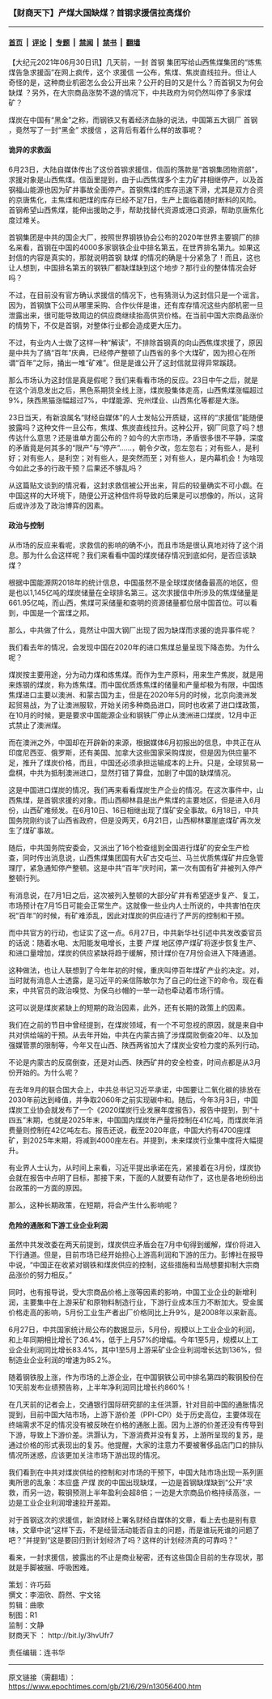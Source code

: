 ### 【财商天下】产煤大国缺煤？首钢求援信拉高煤价

---

#### [首页](../../../..?n13056400) &nbsp;|&nbsp; [评论](../../../../../epoch-comment?n13056400) &nbsp;|&nbsp; [专题](../../../../../epoch-special?n13056400) &nbsp;|&nbsp; [禁闻](../../../../../epoch-news?n13056400) &nbsp;|&nbsp; [禁书](../../../../../books?n13056400) &nbsp;|&nbsp; [翻墙](https://github.com/gfw-breaker/nogfw/blob/master/README.md?n13056400)


<div class="post_content" id="artbody" itemprop="articleBody">
 <!-- article content begin -->
 <p>
  【大纪元2021年06月30日讯】几天前，一封
  <ok href="https://www.epochtimes.com/gb/tag/%E9%A6%96%E9%92%A2.html">
   首钢
  </ok>
  集团写给山西焦煤集团的“炼焦煤告急求援函”在网上疯传，这个
  <ok href="https://www.epochtimes.com/gb/tag/%E6%B1%82%E6%8F%B4%E4%BF%A1.html">
   求援信
  </ok>
  一公布，焦煤、焦炭直线拉升。但让人奇怪的是，这种商业机密怎么会公开出来？公开的目的又是什么？而首钢又为何会
  <ok href="https://www.epochtimes.com/gb/tag/%E7%BC%BA%E7%85%A4.html">
   缺煤
  </ok>
  ？另外，在大宗商品涨势不退的情况下，中共政府为何仍然叫停了多家煤矿？
 </p>
 <p>
  煤炭在中国有“黑金”之称，而钢铁又有着经济血脉的说法，中国第五大钢厂
  <ok href="https://www.epochtimes.com/gb/tag/%E9%A6%96%E9%92%A2.html">
   首钢
  </ok>
  ，竟然写了一封“黑金”
  <ok href="https://www.epochtimes.com/gb/tag/%E6%B1%82%E6%8F%B4%E4%BF%A1.html">
   求援信
  </ok>
  ，这背后有着什么样的故事呢？
 </p>
 <p>
 </p>
 <h4>
  诡异的求救函
 </h4>
 <p>
  6月23日，大陆自媒体传出了这份首钢求援信，信函的落款是“首钢集团物资部”，求援对象是山西焦煤。信函里提到，由于山西焦煤多个主力矿井相继停产，以及首钢福山能源也因为矿井事故全面停产。首钢焦煤的库存迅速下滑，尤其是双方合资的京唐焦化，主焦煤和肥煤的库存已经不足7日，生产上面临着随时断料的风险。首钢希望山西焦煤，能伸出援助之手，帮助找替代资源或港口资源，帮助京唐焦化度过难关。
 </p>
 <p>
  首钢集团是中共的国企大厂，按照世界钢铁协会公布的2020年世界主要钢厂的排名来看，首钢在中国的4000多家钢铁企业中排名第五，在世界排名第九。如果这封信的内容是真实的，那就说明首钢
  <ok href="https://www.epochtimes.com/gb/tag/%E7%BC%BA%E7%85%A4.html">
   缺煤
  </ok>
  的情况的确是十分紧急了！而且，这也让人想到，中国排名第五的钢铁厂都缺煤缺到这个地步？那行业的整体情况会好吗？
 </p>
 <p>
  不过，在目前没有官方确认求援信的情况下，也有猜测认为这封信只是一个谣言。因为，首钢旗下公司从哪里采购、合作伙伴是谁，还有库存情况这些内部机密一旦泄露出来，很可能导致周边的供应商继续抬高供货价格。在当前中国大宗商品涨价的情势下，不仅是首钢，对整体行业都会造成更大压力。
 </p>
 <p>
  不过，有业内人士做了这样一种“解读”，不排除首钢真的向山西焦煤求援了，原因是中共为了搞“百年”庆典，已经停产整顿了山西省的多个大煤矿，因为担心在所谓“百年”之际，捅出一堆“矿难”。但是是谁公开了这封信就显得异常蹊跷。
 </p>
 <p>
  那么市场认为这封信是真是假呢？我们来看看市场的反应。23日中午之后，就是在这个消息发出之后，黑色系期货全线上涨，煤炭股集体走高，山西焦煤涨幅超过9%，陕西黑猫涨幅超过7%，中煤能源、兖州煤业、山西焦化等都是大涨。
 </p>
 <p>
  23日当天，有新浪属名“财经自媒体”的人士发帖公开质疑，这样的“求援信”能随便披露吗？这种文件一旦公布，焦煤、焦炭直线拉升。这种公开，钢厂同意了吗？想传达什么意思？还是谁单方面公布的？如今的大宗市场，矛盾很多很不平静，深度的矛盾竟是何其多的“限产”与“停产”……，朝令夕改，忽左忽右；对有些人，是利好；对有些人，是利空；对有些人，是突然而至；对有些人，是内幕机会！为啥现今如此之多的行政干预？后果还不够乱吗？
 </p>
 <p>
  从这篇贴文谈到的情况看，这封求救信被公开出来，背后的较量确实不可小觑。在中国这样的大环境下，随便公开这种信件将导致的后果是可以想像的，所以，这背后或许涉及了政治博弈的因素。
 </p>
 <h4>
  政治与控制
 </h4>
 <p>
  从市场的反应来看呢，求救信的影响的确不小，而且市场是很认真地对待了这个消息。那为什么会这样呢？我们来看看中国的煤炭储存情况到底如何，是否应该缺煤？
 </p>
 <p>
  根据中国能源网2018年的统计信息，中国虽然不是全球煤炭储备最高的地区，但是也以1,145亿吨的煤炭储量在全球排名第三。这次求援信中所涉及的焦煤储量是661.95亿吨，而山西，焦煤可采储量和查明的资源储量都位居中国首位。可以看到，中国是一个富煤之邦。
 </p>
 <p>
  那么，中共做了什么，竟然让中国大钢厂出现了因为缺煤而求援的诡异事件呢？
 </p>
 <p>
  我们看去年的情况，会发现中国在2020年的进口焦煤总量呈现下降态势。为什么呢？
 </p>
 <p>
  煤炭按主要用途，分为动力煤和炼焦煤。而作为生产原料，用来生产焦炭，就是用来炼钢的煤炭，称为炼焦煤。而中国优质炼焦煤的储量和产量却极为有限，中国炼焦煤进口主要以澳洲、和蒙古国为主，但是在2020年5月的时候，北京向澳洲发起贸易战，为了让澳洲服软，开始关闭多种商品进口，同时也收紧了进口煤政策，在10月的时候，更是要求中国能源企业和钢铁厂停止从澳洲进口煤炭，12月中正式禁止了澳洲煤。
 </p>
 <p>
  而在澳洲之外，中国却在开辟新的来源，根据媒体6月初报出的信息，中共正在从印度尼西亚、俄罗斯，还有美国、加拿大这些国家采购煤炭，但是因为供应量不足，推升了煤炭价格，而且，中国还必须承担运输成本的上升。只是，全球贸易一盘棋，中共为抵制澳洲进口，显然打错了算盘，加剧了中国的缺煤情况。
 </p>
 <p>
  这是中国进口煤炭的情况，我们再来看看煤炭生产企业的情况。在这次事件中，山西焦煤，是首钢求援的对象。而山西柳林县是出产焦煤的主要地区，但是进入6月份，山西矿难频发。在6月10日、16日相继出现了煤矿安全事故。6月18日，中共国务院刚约谈了山西省政府，但是没两天，6月21日，山西柳林寨崖底煤矿再次发生了煤矿事故。
 </p>
 <p>
  随后，中共国务院安委会，又派出了16个检查组到全国进行煤矿的安全生产检查，同时传出消息说，山西焦煤集团国有大矿古交屯兰、马兰优质焦煤矿井应急管理厅，紧急通知停产整顿。这是中共“百年”庆时间，第一次有国有矿井被列入停产整顿行列。
 </p>
 <p>
  有消息说，在7月1日之后，这次被列入整顿的大部分矿井有希望逐步复产、复工，市场预计在7月15日可能会正常生产。这就像一些业内人士所说的，中共害怕在庆祝“百年”的时候，有矿难添乱，因此对煤炭的供应进行了严厉的控制和干预。
 </p>
 <p>
  而中共官方的行动，也证实了这一点。6月27日，中共新华社引述中共发改委官员的话说：随着水电、太阳能发电增长，主要
  <ok href="https://www.epochtimes.com/gb/tag/%E4%BA%A7%E7%85%A4.html">
   产煤
  </ok>
  地区停产煤矿将逐步恢复生产、和进口量增加，煤炭的供应紧缺将趋于缓解，预计煤价在7月份会进入下降通道。
 </p>
 <p>
  这种做法，也让人联想到了今年年初的时候，重庆叫停百年煤矿产业的决定。对，当时就有消息人士透露，是习近平的亲信陈敏尔为了自己的仕途下的命令。现在看来，中共官员的政治嗅觉、为保乌纱帽的一举一动也牵动着市场行情。
 </p>
 <p>
  这可以说是煤炭紧缺上的短期的政治因素，此外，还有长期的政策上的因素。
 </p>
 <p>
  我们在之前的节目中曾经提到，在煤炭领域，有一个不可忽视的原因，就是来自中共对供给端的干预。从去年开始，中共在内蒙古搞了涉煤腐败倒查20年、以及加强媒管票的限制等，今年又在山西、陕西两省加大了煤炭业安检力度的系列行动。
 </p>
 <p>
  不论是内蒙古的反腐倒查，还是对山西、陕西矿井的安全检查，时间点都是从3月份开始的。为什么呢？
 </p>
 <p>
  在去年9月的联合国大会上，中共总书记习近平承诺，中国要让二氧化碳的排放在2030年前达到峰值，并争取2060年之前实现碳中和。随后，今年3月3日，中国煤炭工业协会就发布了一个《2020煤炭行业发展年度报告》，报告中提到，到“十四五”末期，也就是2025年末，中国国内煤炭年产量将控制在41亿吨，而煤炭年消费量则控制在42亿吨左右。报告还说，截至2020年底，中国大约有4700座煤矿，到2025年末期，将减到4000座左右。并提到，未来煤炭行业集中度将大幅提升。
 </p>
 <p>
  有业界人士认为，从时间上来看，习近平提出承诺在先，紧接着在3月份，煤炭协会就在报告中点明了目标，那接下来，下面的人就要有动作了，这也是各地纷纷出台政策的一方面的原因。
 </p>
 <p>
  那么，这种长期政策，在短期，将会产生什么影响呢？
 </p>
 <h4>
  危险的通胀和下游工业企业利润
 </h4>
 <p>
  虽然中共发改委在两天前提到，煤炭供应矛盾会在7月中旬得到缓解，煤价将进入下行通道。但是，目前市场已经开始担心上游高利润和下游的压力。彭博社在报导中说，“中国正在收紧对钢铁和煤炭供应的控制，这些措施和当局想要抑制大宗商品涨价的努力相反。”
 </p>
 <p>
  同时，也有报导说，受大宗商品价格上涨等因素的影响，中国工业企业的新增利润，主要集中在上游采矿和原物料制造行业，下游行业成本压力不断加大。受金属价格走高的影响，5月份工业生产者出厂价格同比上升9%，是2008年以来新高。
 </p>
 <p>
  6月27日，中共国家统计局公布的数据显示，5月份，规模以上工业企业的利润，和上年同期相比增长了36.4%，低于上月57%的增幅。今年1至5月，规模以上工业企业利润同比增长83.4%，其中1至5月上游采矿业企业利润增长达到136%，但制造业企业利润的增速为85.2%。
 </p>
 <p>
  随着钢铁股上涨，作为市场的上游企业，在中国钢铁公司中排名第四的鞍钢股份在10天前发布业绩预告称，上半年净利润同比增长约860%！
 </p>
 <p>
  在几天前的记者会上，交通银行国际研究部的主任洪灏，针对目前中国的通胀情况提到，目前中国大陆市场，上游下游价差（PPI-CPI）处于历史高位，主要体现在终端需求不足的情况没有被反映在价格的通胀上面。因为上游的价差还没有传导到下游，导致上下游价差。洪灏认为，下游消费并没有复苏，上游所呈现的复苏，是通过价格的形式表现出的复苏。他提醒，大家的注意力不要被奢侈品店门口的排队情况所迷惑，应该更加关注市场下游出现的情况。
 </p>
 <p>
  我们看到在中共对煤炭供给的控制和对市场的干预下，中国大陆市场出现一系列匪夷所思的乱象：本应盛
  <ok href="https://www.epochtimes.com/gb/tag/%E4%BA%A7%E7%85%A4.html">
   产煤
  </ok>
  炭的中国出现缺煤，一边是首钢缺煤缺到“公开”求救，而另一边，鞍钢预测上半年盈利会超8倍；一边是大宗商品价格持续高涨，一边是工业企业利润增速拉开差距。
 </p>
 <p>
  对于首钢这次的求援信，新浪财经上署名财经自媒体的文章，看上去也是别有意味，文章中说“这样下去，不是经营活动能否自主的问题，而是谁玩死谁的问题了吧？”并提到“这是要回归到计划经济了吗？这样的计划经济真的可靠吗？”
 </p>
 <p>
  看来，一封求援信，披露出的不止是商业秘密，还有这些国企目前的生存现状，那就是手脚被捆、呼吸困难。
 </p>
 <p>
  策划：许巧茹
  <br/>
  撰文：李沺欣、蔚然、宇文铭
  <br/>
  剪辑：曲歌
  <br/>
  制图：R1
  <br/>
  监制：文静
  <br/>
  <ok href="https://www.epochtimes.com/gb/tag/%E8%B4%A2%E5%95%86%E5%A4%A9%E4%B8%8B.html">
   财商天下
  </ok>
  ：
  <ok href="http://bit.ly/3hvUfr7">
   http://bit.ly/3hvUfr7
  </ok>
 </p>
 <p>
  责任编辑：连书华
 </p>
 <!-- article content end -->
 <div id="below_article_ad">
 </div>
</div>


---

原文链接（需翻墙）：https://www.epochtimes.com/gb/21/6/29/n13056400.htm